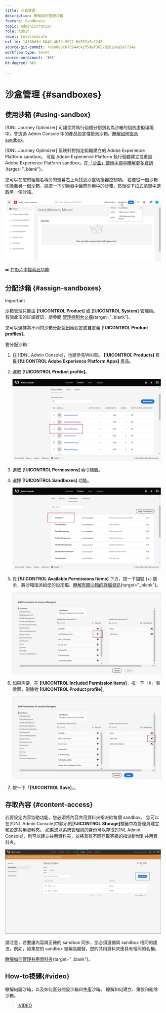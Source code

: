 ```yaml
---
title: 沙盒管理
description: 瞭解如何管理沙箱
feature: Sandboxes
topic: Administration
role: Admin
level: Intermediate
exl-id: 14f80d5d-0840-4b79-9922-6d557a7e1247
source-git-commit: 7de0088c07c644c42f5def3657d2629ce5e7754e
workflow-type: tm+mt
source-wordcount: '365'
ht-degree: 66%

---
```


# 沙盒管理 {#sandboxes}

## 使用沙箱 {#using-sandbox}

[!DNL Journey Optimizer] 可讓您將執行個體分割到名為沙箱的個別虛擬環境中。會透過 Admin Console 中的產品設定檔指派沙箱。[瞭解如何指派 sandbox](permissions.md#create-product-profile)。

[!DNL Journey Optimizer] 反映針對指定組織建立的 Adobe Experience Platform sandbox。
可從 Adobe Experience Platform 執行個體建立或重設 Adobe Experience Platform sandbox。[在「沙盒」使用手冊中瞭解更多資訊](https://experienceleague.adobe.com/docs/experience-platform/sandbox/ui/user-guide.html){target=&quot;_blank&quot;}。

您可以在您的組織名稱旁的螢幕右上角找到沙盒切換器控制項。 若要從一個沙箱切換至另一個沙箱，請按一下切換器中目前作用中的沙箱，然後從下拉式清單中選取另一個沙箱。

![](../assets/sandbox_5.png)

➡️ [在影片中探索此功能](#video)

## 分配沙箱 {#assign-sandboxes}

>[!IMPORTANT]
>
> 沙箱管理只能由 **[!UICONTROL Product]** 或 **[!UICONTROL System]** 管理員。 有關此項的詳細資訊，請參閱 [管理控制台文檔](https://helpx.adobe.com/enterprise/admin-guide.html/enterprise/using/admin-roles.ug.html){target=&quot;_blank&quot;}。

您可以選擇將不同的沙箱分配給出廠設定或自定義 **[!UICONTROL Product profiles]**。

要分配沙箱：

1. 在 [!DNL Admin Console]，也請參見Wiki頁。 **[!UICONTROL Products]** 頁籤 **[!UICONTROL Adobe Experience Platform Apps]** 產品。

1. 選取 **[!UICONTROL Product profile]**。

   ![](../assets/sandbox_1.png)

1. 選取 **[!UICONTROL Permissions]** 索引標籤。

1. 選擇 **[!UICONTROL Sandboxes]** 功能。

   ![](../assets/sandbox_2.png)

1. 在 **[!UICONTROL Available Permissions Items]** 下方，按一下加號 (+) 圖示，將沙箱指派給您的設定檔。[瞭解有關沙箱的詳細資訊](https://experienceleague.adobe.com/docs/experience-platform/sandbox/home.html?lang=zh-Hant){target=&quot;_blank&quot;}。

   ![](../assets/sandbox_3.png)

1. 如果需要，在 **[!UICONTROL Included Permission Items]**，按一下「X」表徵圖，刪除對 **[!UICONTROL Product profile]**。

   ![](../assets/sandbox_4.png)

1. 按一下「**[!UICONTROL Save]**」。

## 存取內容 {#content-access}

若要設定內容協助功能，您必須將內容共用資料夾指派給每個 sandbox。 您可以在[!DNL Admin Console]中顯示的&#x200B;**[!UICONTROL Storage]**&#x200B;標籤中為管理員建立和設定共用資料夾。 如果您以系統管理員的身份可以存取[!DNL Admin Console]，則可以建立共用資料夾，並將具有不同存取等級的指派新增到共用資料夾。

![](../assets/do-not-localize/content_access.png)

請注意，若要讓內容與正確的 sandbox 同步，您必須遵循與 sandbox 相同的語法，例如，如果您的 sandbox 被稱為開發，您的共用資料夾應具有相同的名稱。

[瞭解如何管理共用資料夾](https://helpx.adobe.com/enterprise/admin-guide.html/enterprise/using/manage-adobe-storage.ug.html){target=&quot;_blank&quot;}。

## How-to視頻{#video}

瞭解何謂沙箱，以及如何區分開發沙箱和生產沙箱。 瞭解如何建立、重設和刪除沙箱。

>[!VIDEO](https://video.tv.adobe.com/v/334355?quality=12)
